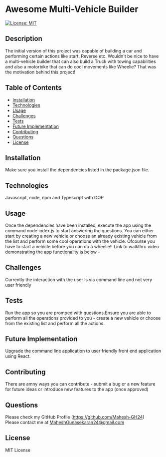 # Awesome Multi-Vehicle Builder
   [![License: MIT](https://img.shields.io/badge/License-MIT-yellow.svg)](https://opensource.org/licenses/MIT)

   ## Description

   The initial version of this project was capable of building a car and performing certain actions like start, Reverse etc. Wouldn't be nice to have a multi-vehicle builder that can also build a Truck with towing capabilities and also a motorbike that can do cool movements like Wheelie? That was the motivation behind this project!

   ## Table of Contents

   - [Installation](#installation)
   - [Technologies](#Technologies)
   - [Usage](#usage)
   - [Challenges](#challenges)
   - [Tests](#tests)
   - [Future Implementation](#Future-Implementation)
   - [Contributing](#Contributing)
   - [Questions](#questions)
   - [License](#license)

   ## Installation
   Make sure you install the dependencies listed in the package.json file.

   ## Technologies
   Javascript, node, npm and Typescript with OOP

   ## Usage
   Once the dependencies have been installed, execute the app using the command node index.js to start answering the questions. You can either start by creating a new vehicle or choose an already existing vehicle from the list and perform some cool operations with the vehicle. Ofcourse you have to start a vehicle before you can do a wheelie!! Link to walkthru video demonstrating the app functionality is below - 

   ## Challenges
   Currently the interaction with the user is via command line and not very user friendly

   ## Tests
   Run the app so you are promped with questions.Ensure you are able to perform all the operations provided to you - create a new vehicle or choose from the existing list and perform all the actions.

   ## Future Implementation
   Upgrade the command line application to user friendly front end application using React.

   ## Contributing
   There are amny ways you can contribute - submit a bug or a new feature for future ideas or introduce new features to the app (once approved)

   ## Questions
   Please check my GitHub Profile (https://github.com/Mahesh-GH24)  
   Please contact me at MaheshGunasekaran24@gmail.com

   ## License
   MIT License